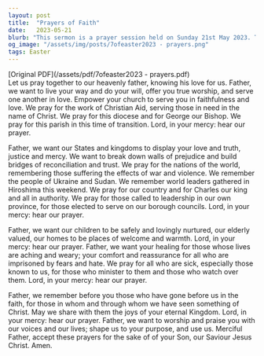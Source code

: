 ```yaml
---
layout: post
title:  "Prayers of Faith"
date:   2023-05-21
blurb: "This sermon is a prayer session held on Sunday 21st May 2023. The prayers are directed towards the church, states, children, the elderly, and the sick. It also includes prayers for world peace, especially for Ukraine and Sudan, and for world leaders. The sermon ends with a plea for God's healing and comfort for those in need."
og_image: "/assets/img/posts/7ofeaster2023 - prayers.png"
tags: Easter
---
```

[Original PDF](/assets/pdf/7ofeaster2023 - prayers.pdf)    
Let us pray together to our heavenly father, knowing his love for us. Father, we want to live your way and do your will, offer you true worship, and serve one another in love. Empower your church to serve you in faithfulness and love. We pray for the work of Christian Aid, serving those in need in the name of Christ. We pray for this diocese and for George our Bishop. We pray for this parish in this time of transition. Lord, in your mercy: hear our prayer.

Father, we want our States and kingdoms to display your love and truth, justice and mercy. We want to break down walls of prejudice and build bridges of reconciliation and trust. We pray for the nations of the world, remembering those suffering the effects of war and violence. We remember the people of Ukraine and Sudan. We remember world leaders gathered in Hiroshima this weekend. We pray for our country and for Charles our king and all in authority. We pray for those called to leadership in our own province, for those elected to serve on our borough councils. Lord, in your mercy: hear our prayer.

Father, we want our children to be safely and lovingly nurtured, our elderly valued, our homes to be places of welcome and warmth. Lord, in your mercy: hear our prayer. Father, we want your healing for those whose lives are aching and weary; your comfort and reassurance for all who are imprisoned by fears and hate. We pray for all who are sick, especially those known to us, for those who minister to them and those who watch over them. Lord, in your mercy: hear our prayer.

Father, we remember before you those who have gone before us in the faith, for those in whom and through whom we have seen something of Christ. May we share with them the joys of your eternal Kingdom. Lord, in your mercy: hear our prayer. Father, we want to worship and praise you with our voices and our lives; shape us to your purpose, and use us. Merciful Father, accept these prayers for the sake of of your Son, our Saviour Jesus Christ. Amen.
